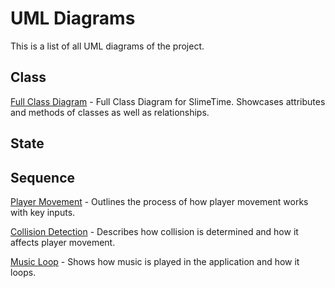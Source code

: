 # UML Diagrams
This is a list of all UML diagrams of the project.
## Class
[Full Class Diagram](https://github.com/JQBNguyen/CS151-Slime_Time/blob/main/diagrams/SlimeTime_Class_UML.png) - Full Class Diagram for SlimeTime. Showcases attributes and methods of classes as well as relationships.

## State

## Sequence
[Player Movement](https://github.com/JQBNguyen/CS151-Slime_Time/blob/main/diagrams/PlayerMovement_Sequence.png) - Outlines the process of how player movement works with key inputs.

[Collision Detection](https://github.com/JQBNguyen/CS151-Slime_Time/blob/main/diagrams/Collision_Detection.png) - Describes how collision is determined and how it affects player movement.

[Music Loop](https://github.com/JQBNguyen/CS151-Slime_Time/blob/main/diagrams/MusicLoop.PNG) - Shows how music is played in the application and how it loops.
